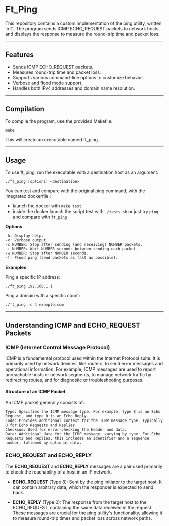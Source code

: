 # Ft_Ping
This repository contains a custom implementation of the ping utility, written in C. The program sends ICMP ECHO_REQUEST packets to network hosts and displays the response to measure the round-trip time and packet loss.

----

## Features
- Sends ICMP ECHO_REQUEST packets.
- Measures round-trip time and packet loss.
- Supports various command-line options to customize behavior.
- Verbose and flood mode support.
- Handles both IPv4 addresses and domain name resolution.

----

## Compilation
To compile the program, use the provided Makefile:

````
make
````

This will create an executable named ft_ping.

----

## Usage
To use ft_ping, run the executable with a destination host as an argument:


````
./ft_ping [options] <destination>
````

You can test and compare with the original ping command, with the integrated dockerfile :
- launch the docker with ``make test``
- inside the docker launch the script test with ``./tests.sh`` or just try ``ping`` and compare with ``ft_ping``

**Options**

````
-h: Display help.
-v: Verbose output.
-c NUMBER: Stop after sending (and receiving) NUMBER packets.
-i NUMBER: Wait NUMBER seconds between sending each packet.
-w NUMBER: Stop after NUMBER seconds.
-f: Flood ping (send packets as fast as possible).
````

**Examples**

Ping a specific IP address:

````
./ft_ping 192.168.1.1
````

Ping a domain with a specific count:

````
./ft_ping -c 4 example.com
````

----

## Understanding ICMP and ECHO_REQUEST Packets

### ICMP (Internet Control Message Protocol)
ICMP is a fundamental protocol used within the Internet Protocol suite. It is primarily used by network devices, like routers, to send error messages and operational information. For example, ICMP messages are used to report unreachable hosts or network segments, to manage network traffic by redirecting routes, and for diagnostic or troubleshooting purposes.

#### Structure of an ICMP Packet
An ICMP packet generally consists of:

````
Type: Specifies the ICMP message type. For example, type 8 is an Echo Request, and type 0 is an Echo Reply.
Code: Provides additional context for the ICMP message type. Typically 0 for Echo Requests and Replies.
Checksum: Used for error-checking the header and data.
Data: Additional data for the ICMP message, varying by type. For Echo Requests and Replies, this includes an identifier and a sequence number, followed by optional data.
````


### ECHO_REQUEST and ECHO_REPLY
The **ECHO_REQUEST** and **ECHO_REPLY** messages are a pair used primarily to check the reachability of a host in an IP network.

- **ECHO_REQUEST** (Type 8): Sent by the ping initiator to the target host. It can contain arbitrary data, which the responder is expected to send back.

- **ECHO_REPLY** (Type 0): The response from the target host to the ECHO_REQUEST, containing the same data received in the request.
These messages are crucial for the ping utility's functionality, allowing it to measure round-trip times and packet loss across network paths.

